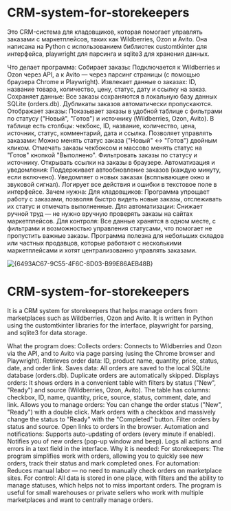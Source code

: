 # CRM-system-for-storekeepers

Это CRM-система для кладовщиков, которая помогает управлять заказами с маркетплейсов, таких как Wildberries, Ozon и Avito. Она написана на Python с использованием библиотек customtkinter для интерфейса, playwright для парсинга и sqlite3 для хранения данных.

Что делает программа:
Собирает заказы:
  Подключается к Wildberries и Ozon через API, а к Avito — через парсинг страницы (с помощью браузера Chrome и Playwright).
  Извлекает данные о заказах: ID, название товара, количество, цену, статус, дату и ссылку на заказ.
  Сохраняет данные:
Все заказы сохраняются в локальную базу данных SQLite (orders.db).
Дубликаты заказов автоматически пропускаются.
Отображает заказы:
Показывает заказы в удобной таблице с фильтрами по статусу ("Новый", "Готов") и источнику (Wildberries, Ozon, Avito).
В таблице есть столбцы: чекбокс, ID, название, количество, цена, источник, статус, комментарий, дата и ссылка.
Позволяет управлять заказами:
Можно менять статус заказа ("Новый" ↔ "Готов") двойным кликом.
Отмечать заказы чекбоксом и массово менять статус на "Готов" кнопкой "Выполнено".
Фильтровать заказы по статусу и источнику.
Открывать ссылки на заказы в браузере.
Автоматизация и уведомления:
Поддерживает автообновление заказов (каждую минуту, если включено).
Уведомляет о новых заказах (всплывающее окно и звуковой сигнал).
Логирует все действия и ошибки в текстовое поле в интерфейсе.
Зачем нужна:
Для кладовщиков: Программа упрощает работу с заказами, позволяя быстро видеть новые заказы, отслеживать их статус и отмечать выполненные.
Для автоматизации: Снижает ручной труд — не нужно вручную проверять заказы на сайтах маркетплейсов.
Для контроля: Все данные хранятся в одном месте, с фильтрами и возможностью управления статусами, что помогает не пропустить важные заказы.
Программа полезна для небольших складов или частных продавцов, которые работают с несколькими маркетплейсами и хотят централизованно управлять заказами.

![{6493AC67-9C55-4F6C-8D03-B99E86AEB48B}](https://github.com/user-attachments/assets/f455040d-8b90-41d9-8a53-8db842897af1)



# CRM-system-for-storekeepers

It is a CRM system for storekeepers that helps manage orders from marketplaces such as Wildberries, Ozon and Avito. It is written in Python using the customtkinter libraries for the interface, playwright for parsing, and sqlite3 for data storage.

What the program does:
Collects orders:
Connects to Wildberries and Ozon via the API, and to Avito via page parsing (using the Chrome browser and Playwright).
Retrieves order data: ID, product name, quantity, price, status, date, and order link.
Saves data:
All orders are saved to the local SQLite database (orders.db).
Duplicate orders are automatically skipped.
Displays orders:
It shows orders in a convenient table with filters by status ("New", "Ready") and source (Wildberries, Ozon, Avito).
The table has columns: checkbox, ID, name, quantity, price, source, status, comment, date, and link.
Allows you to manage orders:
You can change the order status ("New", "Ready") with a double click.
Mark orders with a checkbox and massively change the status to "Ready" with the "Completed" button.
Filter orders by status and source.
Open links to orders in the browser.
Automation and notifications:
Supports auto-updating of orders (every minute if enabled).
Notifies you of new orders (pop-up window and beep).
Logs all actions and errors in a text field in the interface.
Why it is needed:
For storekeepers: The program simplifies work with orders, allowing you to quickly see new orders, track their status and mark completed ones.
For automation: Reduces manual labor — no need to manually check orders on marketplace sites.
For control: All data is stored in one place, with filters and the ability to manage statuses, which helps not to miss important orders.
The program is useful for small warehouses or private sellers who work with multiple marketplaces and want to centrally manage orders.
